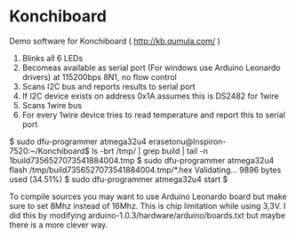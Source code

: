 Konchiboard
===========

Demo software for Konchiboard ( http://kb.qumula.com/ )

1. Blinks all 6 LEDs
2. Becomeas available as serial port (For windows use Arduino Leonardo drivers) at 115200bps 8N1, no flow control
3. Scans I2C bus and reports results to serial port
4. If  I2C device exists on address 0x1A assumes this is DS2482 for 1wire
5. Scans 1wire bus
6. For every 1wire device tries to read temperature and report this to serial port


$ sudo dfu-programmer atmega32u4 erasetonu@Inspiron-7520:~/Konchiboard$ ls -brt /tmp/ | grep build | tail -n 1build7356527073541884004.tmp
$ sudo dfu-programmer atmega32u4 flash /tmp/build7356527073541884004.tmp/*.hex
Validating...
9896 bytes used (34.51%)
$ sudo dfu-programmer atmega32u4 start
$ 

To compile sources you may want to use Arduino Leonardo board but make sure to set 8Mhz instead of 16Mhz. This is chip limitation while using 3,3V.
I did this by modifying arduino-1.0.3/hardware/arduino/boards.txt but maybe there is a more clever way.



